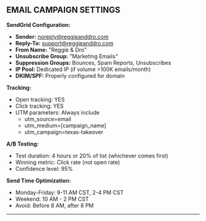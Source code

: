 ## EMAIL CAMPAIGN SETTINGS

**SendGrid Configuration:**

- **Sender:** <noreply@reggieanddro.com>  
- **Reply-To:** <support@reggieanddro.com>  
- **From Name:** "Reggie & Dro"  
- **Unsubscribe Group:** "Marketing Emails"  
- **Suppression Groups:** Bounces, Spam Reports, Unsubscribes  
- **IP Pool:** Dedicated IP (if volume >100K emails/month)  
- **DKIM/SPF:** Properly configured for domain  

**Tracking:**

- Open tracking: YES
- Click tracking: YES
- UTM parameters: Always include
  - utm_source=email
  - utm_medium=[campaign_name]
  - utm_campaign=texas-takeover

**A/B Testing:**

- Test duration: 4 hours or 20% of list (whichever comes first)
- Winning metric: Click rate (not open rate)
- Confidence level: 95%

**Send Time Optimization:**

- Monday-Friday: 9-11 AM CST, 2-4 PM CST
- Weekend: 10 AM - 2 PM CST
- Avoid: Before 8 AM, after 8 PM

---
